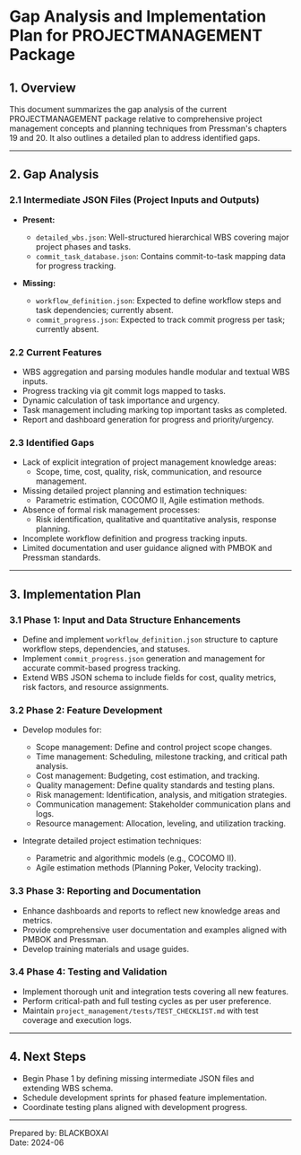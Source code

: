 # Gap Analysis and Implementation Plan for PROJECTMANAGEMENT Package

## 1. Overview

This document summarizes the gap analysis of the current PROJECTMANAGEMENT package relative to comprehensive project management concepts and planning techniques from Pressman's chapters 19 and 20. It also outlines a detailed plan to address identified gaps.

---

## 2. Gap Analysis

### 2.1 Intermediate JSON Files (Project Inputs and Outputs)

- **Present:**
  - `detailed_wbs.json`: Well-structured hierarchical WBS covering major project phases and tasks.
  - `commit_task_database.json`: Contains commit-to-task mapping data for progress tracking.

- **Missing:**
  - `workflow_definition.json`: Expected to define workflow steps and task dependencies; currently absent.
  - `commit_progress.json`: Expected to track commit progress per task; currently absent.

### 2.2 Current Features

- WBS aggregation and parsing modules handle modular and textual WBS inputs.
- Progress tracking via git commit logs mapped to tasks.
- Dynamic calculation of task importance and urgency.
- Task management including marking top important tasks as completed.
- Report and dashboard generation for progress and priority/urgency.

### 2.3 Identified Gaps

- Lack of explicit integration of project management knowledge areas:
  - Scope, time, cost, quality, risk, communication, and resource management.
- Missing detailed project planning and estimation techniques:
  - Parametric estimation, COCOMO II, Agile estimation methods.
- Absence of formal risk management processes:
  - Risk identification, qualitative and quantitative analysis, response planning.
- Incomplete workflow definition and progress tracking inputs.
- Limited documentation and user guidance aligned with PMBOK and Pressman standards.

---

## 3. Implementation Plan

### 3.1 Phase 1: Input and Data Structure Enhancements

- Define and implement `workflow_definition.json` structure to capture workflow steps, dependencies, and statuses.
- Implement `commit_progress.json` generation and management for accurate commit-based progress tracking.
- Extend WBS JSON schema to include fields for cost, quality metrics, risk factors, and resource assignments.

### 3.2 Phase 2: Feature Development

- Develop modules for:
  - Scope management: Define and control project scope changes.
  - Time management: Scheduling, milestone tracking, and critical path analysis.
  - Cost management: Budgeting, cost estimation, and tracking.
  - Quality management: Define quality standards and testing plans.
  - Risk management: Identification, analysis, and mitigation strategies.
  - Communication management: Stakeholder communication plans and logs.
  - Resource management: Allocation, leveling, and utilization tracking.

- Integrate detailed project estimation techniques:
  - Parametric and algorithmic models (e.g., COCOMO II).
  - Agile estimation methods (Planning Poker, Velocity tracking).

### 3.3 Phase 3: Reporting and Documentation

- Enhance dashboards and reports to reflect new knowledge areas and metrics.
- Provide comprehensive user documentation and examples aligned with PMBOK and Pressman.
- Develop training materials and usage guides.

### 3.4 Phase 4: Testing and Validation

- Implement thorough unit and integration tests covering all new features.
- Perform critical-path and full testing cycles as per user preference.
- Maintain `project_management/tests/TEST_CHECKLIST.md` with test coverage and execution logs.

---

## 4. Next Steps

- Begin Phase 1 by defining missing intermediate JSON files and extending WBS schema.
- Schedule development sprints for phased feature implementation.
- Coordinate testing plans aligned with development progress.

---

Prepared by: BLACKBOXAI  
Date: 2024-06
